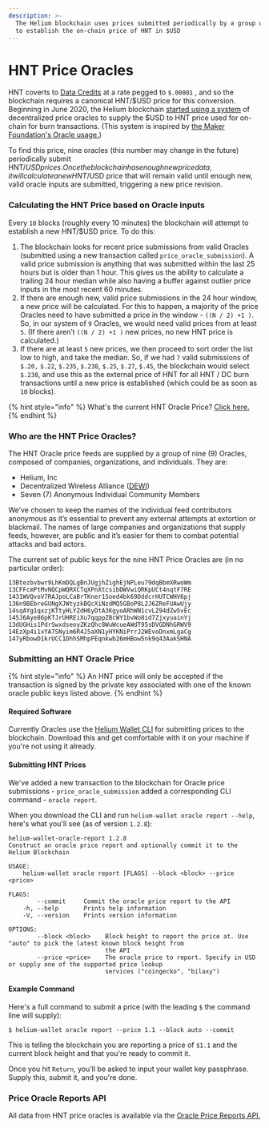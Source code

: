 ```yaml
---
description: >-
  The Helium blockchain uses prices submitted periodically by a group of Oracles
  to establish the on-chain price of HNT in $USD
---
```


# HNT Price Oracles

HNT coverts to [Data Credits](tokens.md#data-credits) at a rate pegged to `$.00001` , and so the blockchain requires a canonical HNT/$USD price for this conversion. Beginning in June 2020, the Helium blockchain [started using a system](https://engineering.helium.com/2020/05/29/HNT-Price-Oracles.html) of decentralized price oracles to supply the $USD to HNT price used for on-chain for burn transactions.  \(This system is inspired by [the Maker Foundation's Oracle usage.](https://blog.makerdao.com/introducing-oracles-v2-and-defi-feeds/)\)

To find this price, nine oracles \(this number may change in the future\) periodically submit HNT/$USD prices. Once the blockchain has enough new price data, it will calculate a new HNT/$USD price that will remain valid until enough new, valid oracle inputs are submitted, triggering a new price revision.  

### Calculating the HNT Price based on Oracle inputs

Every `10` blocks \(roughly every 10 minutes\) the blockchain will attempt to establish a new HNT/$USD price.  To do this:

1. The blockchain looks for recent price submissions from valid Oracles \(submitted using a new transaction called `price_oracle_submission`\). A valid price submission is anything that was submitted within the last 25 hours but is older than 1 hour. This gives us the ability to calculate a trailing 24 hour median while also having a buffer against outlier price inputs in the most recent 60 minutes.
2. If there are enough new, valid price submissions in the 24 hour window, a new price will be calculated. For this to happen, a majority of the price Oracles need to have submitted a price in the window - `((N / 2) +1 )`. So, in our system of `9` Oracles, we would need valid prices from at least `5`. \(If there aren’t `((N / 2) +1 )` new prices, no new HNT price is calculated.\)
3. If there are at least `5` new prices, we then proceed to sort order the list low to high, and take the median. So, if we had `7` valid submissions of `$.20,` `$.22`, `$.235`, `$.238`, `$.25`, `$.27`, `$.45`, the blockchain would select `$.238`, and use this as the external price of HNT for all HNT / DC burn transactions until a new price is established \(which could be as soon as `10` blocks\).

{% hint style="info" %}
What's the current HNT Oracle Price? [Click here.](https://api.helium.io/v1/oracle/prices/current) 
{% endhint %}

### Who are the HNT Price Oracles?

The HNT Oracle price feeds are supplied by a group of nine \(9\) Oracles, composed of companies, organizations, and individuals. They are:

* Helium, Inc
* Decentralized Wireless Alliance \([DEWI](https://www.dewi.org/)\)
* Seven \(7\) Anonymous Individual Community Members

We’ve chosen to keep the names of the individual feed contributors anonymous as it’s essential to prevent any external attempts at extortion or blackmail. The names of large companies and organizations that supply feeds, however, are public and it’s easier for them to combat potential attacks and bad actors. 

The current set of public keys for the nine HNT Price Oracles are \(in no particular order\):

```text
13Btezbvbwr9LhKmDQLgBnJUgjhZighEjNPLeu79dqBbmXRwoWm
13CFFcmPtMvNQCpWQRXCTqXPnXtcsibDWVwiQRKpUCt4nqtF7RE
1431WVQvoV7RAJpoLCaBrTKner1Soed4bk69DddcrHUTCWHV6pj
136n9BEbreGUNgXJWtyzkBQcXiNzdMQ5GBoP8L2J6ZReFUAwUjy
14sqAYg1qxzjKTtyHLYZdH6yDtA3KgyoARhWN1cvLZ94dZw5vEc
145J6Aye86pKTJrUHREiXu7qqppZBcWY1bvWo8id7ZjxyuainYj
13dUGHis1PdrSwxdseoyZKzQhc8WuWcueAWdT95sDVGDNhGRWV9
14EzXp4i1xYA7SNyim6R4J5aXN1yHYKNiPrrJ2WEvoDnxmLgaCg
147yRbowD1krUCC1DhhSMhpFEqnkwb26mHBow5nk9q43AakSHNA
```

### Submitting an HNT Oracle Price

{% hint style="info" %}
An HNT price will only be accepted if the transaction is signed by the private key associated with one of the known oracle public keys listed above.
{% endhint %}

#### Required Software

Currently Oracles use the [Helium Wallet CLI](https://github.com/helium/helium-wallet-rs) for submitting prices to the blockchain. Download this and get comfortable with it on your machine if you're not using it already. 

#### Submitting HNT Prices

We've added a new transaction to the blockchain for Oracle price submissions - `price_oracle_submission` added a corresponding CLI command - `oracle report`.

When you download the CLI and run `helium-wallet oracle report --help`, here's what you'll see \(as of version `1.2.8`\):

```text
helium-wallet-oracle-report 1.2.8
Construct an oracle price report and optionally commit it to the Helium Blockchain

USAGE:
    helium-wallet oracle report [FLAGS] --block <block> --price <price>

FLAGS:
        --commit     Commit the oracle price report to the API
    -h, --help       Prints help information
    -V, --version    Prints version information

OPTIONS:
        --block <block>    Block height to report the price at. Use "auto" to pick the latest known block height from
                           the API
        --price <price>    The oracle price to report. Specify in USD or supply one of the supported price lookup
                           services ("coingecko", "bilaxy")
```

#### Example Command

Here's a full command to submit a price \(with the leading `$` the command line will supply\):

```text
$ helium-wallet oracle report --price 1.1 --block auto --commit
```

This is telling the blockchain you are reporting a price of `$1.1` and the current block height and that you're ready to commit it.

Once you hit `Return`, you'll be asked to input your wallet key passphrase. Supply this, submit it, and you're done.

### Price Oracle Reports API

All data from HNT price oracles is available via the [Oracle Price Reports API.](api/oracle.md)

